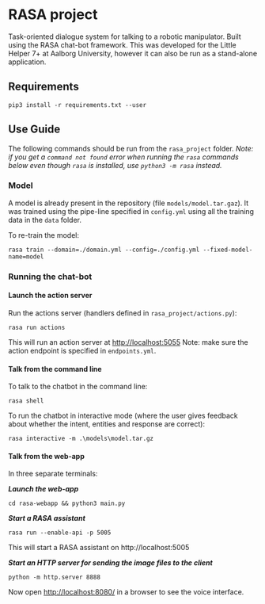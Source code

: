 
# RASA project
Task-oriented dialogue system for talking to a robotic manipulator. Built using the RASA chat-bot framework. 
This was developed for the Little Helper 7+ at Aalborg University, however it can also be run as a stand-alone application. 
## Requirements
```
pip3 install -r requirements.txt --user
```

## Use Guide

The following commands should be run from the ``rasa_project`` folder. *Note: if you get a ``command not found`` error when running the ``rasa`` commands below even though ``rasa`` is installed, use ``python3 -m rasa`` instead.*
### Model
A model is already present in the repository (file ``models/model.tar.gaz``).  It was trained using the pipe-line specified in ``config.yml`` using all the training data in the ``data`` folder.

To re-train the model:
```
rasa train --domain=./domain.yml --config=./config.yml --fixed-model-name=model
```
### Running the chat-bot
#### Launch the action server
Run the actions server (handlers defined in ``rasa_project/actions.py``):
```
rasa run actions
```
This will run an action server at [http://localhost:5055](http://localhost:5055)
Note: make sure the action endpoint is specified in ```endpoints.yml```.

#### Talk from the command line
To talk to the chatbot in the command line:
```
rasa shell
```
To run the chatbot in interactive mode (where the user gives feedback about whether the intent, entities and response are correct):
```
rasa interactive -m .\models\model.tar.gz
```
#### Talk from the web-app
In three separate terminals:

***Launch the web-app***
```console
cd rasa-webapp && python3 main.py
```
***Start a RASA assistant***
```
rasa run --enable-api -p 5005
```
This will start a RASA assistant on http://localhost:5005

***Start an HTTP server for sending the image files to the client***
```
python -m http.server 8888
```

Now open [http://localhost:8080/](http://localhost:8080/) in a browser to see the voice interface.

